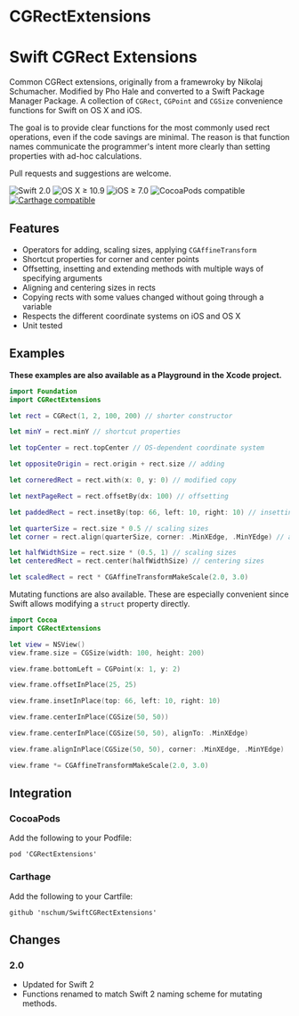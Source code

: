 # CGRectExtensions
Swift CGRect Extensions
=======================

Common CGRect extensions, originally from a framewroky by Nikolaj Schumacher. Modified by Pho Hale and converted to a Swift Package Manager Package.
A collection of `CGRect`, `CGPoint` and `CGSize` convenience functions for Swift on OS X and iOS.

The goal is to provide clear functions for the most commonly used rect operations, even if the code savings are minimal. The reason is that function names communicate the programmer's intent more clearly than setting properties with ad-hoc calculations.

Pull requests and suggestions are welcome.

![Swift 2.0](https://img.shields.io/badge/Swift-2.0-lightgrey.svg) ![OS X ≥ 10.9](https://img.shields.io/badge/OS%20X-≥%2010.7-lightgrey.svg) ![iOS ≥ 7.0](https://img.shields.io/badge/iOS%20-≥%206.0-lightgrey.svg)
![CocoaPods compatible](https://img.shields.io/cocoapods/v/FontAwesomeIconFactory.svg) [![Carthage compatible](https://img.shields.io/badge/Carthage-compatible-4BC51D.svg?style=flat)](https://github.com/Carthage/Carthage)

Features
--------

- Operators for adding, scaling sizes, applying `CGAffineTransform`
- Shortcut properties for corner and center points
- Offsetting, insetting and extending methods with multiple ways of specifying arguments
- Aligning and centering sizes in rects
- Copying rects with some values changed without going through a variable
- Respects the different coordinate systems on iOS and OS X
- Unit tested

Examples
--------

**These examples are also available as a Playground in the Xcode project.**

```swift
import Foundation
import CGRectExtensions

let rect = CGRect(1, 2, 100, 200) // shorter constructor

let minY = rect.minY // shortcut properties

let topCenter = rect.topCenter // OS-dependent coordinate system

let oppositeOrigin = rect.origin + rect.size // adding

let corneredRect = rect.with(x: 0, y: 0) // modified copy

let nextPageRect = rect.offsetBy(dx: 100) // offsetting

let paddedRect = rect.insetBy(top: 66, left: 10, right: 10) // insetting

let quarterSize = rect.size * 0.5 // scaling sizes
let corner = rect.align(quarterSize, corner: .MinXEdge, .MinYEdge) // aligning sizes

let halfWidthSize = rect.size * (0.5, 1) // scaling sizes
let centeredRect = rect.center(halfWidthSize) // centering sizes

let scaledRect = rect * CGAffineTransformMakeScale(2.0, 3.0)
```

Mutating functions are also available. These are especially convenient since Swift allows modifying a `struct` property directly.

```swift
import Cocoa
import CGRectExtensions

let view = NSView()
view.frame.size = CGSize(width: 100, height: 200)

view.frame.bottomLeft = CGPoint(x: 1, y: 2)

view.frame.offsetInPlace(25, 25)

view.frame.insetInPlace(top: 66, left: 10, right: 10)

view.frame.centerInPlace(CGSize(50, 50))

view.frame.centerInPlace(CGSize(50, 50), alignTo: .MinXEdge)

view.frame.alignInPlace(CGSize(50, 50), corner: .MinXEdge, .MinYEdge)

view.frame *= CGAffineTransformMakeScale(2.0, 3.0)
```

Integration
-----------

### CocoaPods ###

Add the following to your Podfile:

    pod 'CGRectExtensions'

### Carthage ###

Add the following to your Cartfile:

    github 'nschum/SwiftCGRectExtensions'

Changes
-------

### 2.0 ###

- Updated for Swift 2
- Functions renamed to match Swift 2 naming scheme for mutating methods.
